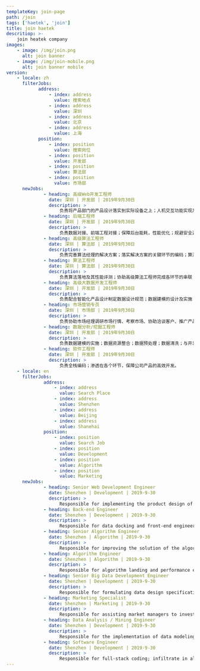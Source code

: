 ```yaml
---
templateKey: join-page
path: /join
tags: ['haetek', 'join']
title: join haetek
descritiop: >-
    join heatek company
images:
    - image: /img/join.png
      alt: join banner
    - image: /img/join-mobile.png
      alt: join banner mobile
version:
    - locale: zh
      filterJobs:
            address:
                - index: address
                  value: 搜索地点
                - index: address
                  value: 深圳
                - index: address
                  value: 北京
                - index: address
                  value: 上海
            position:
                - index: position
                  value: 搜索岗位
                - index: position
                  value: 开发部
                - index: position
                  value: 算法部
                - index: position
                  value: 市场部
      newJobs:
              - heading: 高级Web开发工程师
                date: 深圳 | 开发部 | 2019年9月30日
                description: >
                    负责将产品部门的产品设计落实到实际设备之上；人机交互功能实现及性能优化；界面设计细节的优化；与后端或工程师进行数据层面、服务器层面的工程对接。
              - heading: 后端工程师
                date: 深圳 | 开发部 | 2019年9月30日
                description: >
                    负责数据对接、前端工程对接；保障后台能耗，性能优化；规避安全漏洞；落实软件架构师的服务器搭建框架。
              - heading: 高级算法工程师
                date: 深圳 | 算法部 | 2019年9月30日
                description: >
                    负责完善算法经理的解决方案；落实解决方案的关键环节的编码；算法性能的提升。
              - heading: 算法工程师
                date: 深圳 | 算法部 | 2019年9月30日
                description: >
                    负责算法落地及其性能评测；协助高级算法工程师完成各环节的串联；
              - heading: 高级大数据开发工程师
                date: 深圳 | 开发部 | 2019年9月30日
                description: >
                    负责配合智能化产品设计制定数据设计规范；数据建模的设计及实施；数据基础架构搭建；并发场景的性能分析及优化。
              - heading: 市场营销专员
                date: 深圳 | 市场部 | 2019年9月30日
                description: >
                    负责协助市场经理调研市场行情、考察市场、协助洽谈客户、推广产品。
              - heading: 数据分析/挖掘工程师
                date: 深圳 | 开发部 | 2019年9月30日
                description: >
                    负责数据建模的实施；数据资源整合；数据预处理；数据清洗；与开发部、算法部进行数据资源对接。
              - heading: 软件工程师
                date: 深圳 | 开发部 | 2019年9月30日
                description: >
                    负责全栈编码；渗透在各个环节，保障公司产品的高效开发。
    - locale: en
      filterJobs:
              address:
                  - index: address
                    value: Search Place
                  - index: address
                    value: Shenzhen
                  - index: address
                    value: Beijing
                  - index: address
                    value: Shanehai
              position:
                  - index: position
                    value: Search Job
                  - index: position
                    value: Development
                  - index: position
                    value: Algorithm
                  - index: position
                    value: Marketing
      newJobs:
              - heading: Senior Web Development Engineer
                date: Shenzhen | Development | 2019-9-30
                description: >
                    Responsible for implementing the product design of the product department on the actual equipment; implementation of human-computer interaction functions and performance optimization; optimization of interface design details; and data-level and server-level engineering docking with back-end or engineers.
              - heading: Back-end Engineer
                date: Shenzhen | Development | 2019-9-30
                description: >
                    Responsible for data docking and front-end engineering docking; ensuring background energy consumption and performance optimization; avoiding security vulnerabilities; implementing a server framework for software architects.
              - heading: Senior Algorithm Engineer
                date: Shenzhen | Algorithm | 2019-9-30
                description: >
                    Responsible for improving the solution of the algorithm manager; coding of the key links to implement the solution; improvement of algorithm performance.
              - heading: Algorithm Engineer
                date: Shenzhen | Algorithm | 2019-9-30
                description: >
                    Responsible for algorithm landing and performance evaluation; assist senior algorithm engineers to complete the series of links;
              - heading: Senior Big Data Development Engineer
                date: Shenzhen | Development | 2019-9-30
                description: >
                    Responsible for formulating data design specifications in conjunction with intelligent product design; design and implementation of data modeling; data infrastructure construction; performance analysis and optimization of concurrent scenarios.
              - heading: Marketing Specialist
                date: Shenzhen | Marketing | 2019-9-30
                description: >
                    Responsible for assisting market managers to investigate market conditions, inspect markets, assist in negotiating customers, and promote products.
              - heading: Data Analysis / Mining Engineer
                date: Shenzhen | Development | 2019-9-30
                description: >
                    Responsible for the implementation of data modeling; data resource integration; data preprocessing; data cleaning; data resource docking with the development department and algorithm department
              - heading: Software Engineer
                date: Shenzhen | Development | 2019-9-30
                description: >
                    Responsible for full-stack coding; infiltrate in all links to ensure the efficient development of the company's products.
---
```


